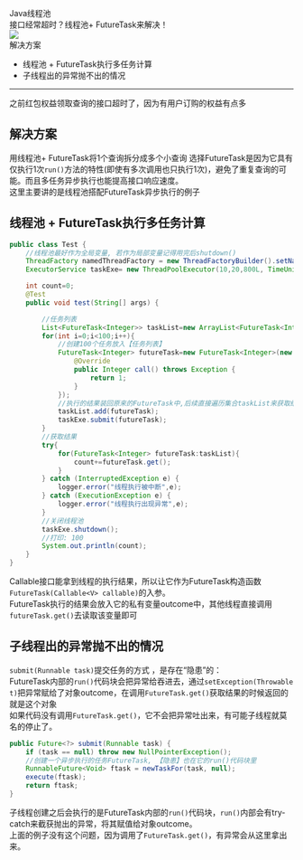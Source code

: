 Java线程池<br />接口经常超时？线程池+ FutureTask来解决！<br />![](https://cdn.nlark.com/yuque/0/2022/png/396745/1653976720994-f9af9168-8272-48e1-af13-0bf2f022cf47.png#clientId=u7e359a15-de41-4&from=paste&id=BooA2&originHeight=504&originWidth=876&originalType=url&ratio=1&rotation=0&showTitle=false&status=done&style=shadow&taskId=ue73eb765-d18f-44d4-8f7e-3ada304055a&title=)<br />解决方案

- 线程池 + FutureTask执行多任务计算
- 子线程出的异常抛不出的情况

---

之前红包权益领取查询的接口超时了，因为有用户订购的权益有点多
<a name="xxtMP"></a>
## **解决方案**
用线程池+ FutureTask将1个查询拆分成多个小查询 选择FutureTask是因为它具有仅执行1次`run()`方法的特性(即使有多次调用也只执行1次)，避免了重复查询的可能。而且多任务异步执行也能提高接口响应速度。<br />这里主要讲的是线程池搭配FutureTask异步执行的例子
<a name="nDBg2"></a>
## **线程池 + FutureTask执行多任务计算**
```java
public class Test {
	//线程池最好作为全局变量, 若作为局部变量记得用完后shutdown()
	ThreadFactory namedThreadFactory = new ThreadFactoryBuilder().setNameFormat("thread-start-runner-%d").build();
	ExecutorService taskExe= new ThreadPoolExecutor(10,20,800L, TimeUnit.MILLISECONDS,new LinkedBlockingQueue<Runnable>(100),namedThreadFactory);

	int count=0;
	@Test
	public void test(String[] args) {

		//任务列表
		List<FutureTask<Integer>> taskList=new ArrayList<FutureTask<Integer>>();
		for(int i=0;i<100;i++){
			//创建100个任务放入【任务列表】
			FutureTask<Integer> futureTask=new FutureTask<Integer>(new Callable<Integer>() {
				@Override
				public Integer call() throws Exception {
					return 1;
				}
			});
			//执行的结果装回原来的FutureTask中,后续直接遍历集合taskList来获取结果即可
			taskList.add(futureTask);
			taskExe.submit(futureTask);
		}
		//获取结果
		try{
			for(FutureTask<Integer> futureTask:taskList){
				count+=futureTask.get();
			}
		} catch (InterruptedException e) {
			logger.error("线程执行被中断",e);
		} catch (ExecutionException e) {
			logger.error("线程执行出现异常",e);
		}
		//关闭线程池
		taskExe.shutdown();
		//打印: 100
		System.out.println(count);
	}
}
```
Callable接口能拿到线程的执行结果，所以让它作为FutureTask构造函数`FutureTask(Callable<V> callable)`的入参。<br />FutureTask执行的结果会放入它的私有变量outcome中，其他线程直接调用`futureTask.get()`去读取该变量即可
<a name="AiywA"></a>
## **子线程出的异常抛不出的情况**
`submit(Runnable task)`提交任务的方式 ，是存在“隐患”的：<br />FutureTask内部的`run()`代码块会把异常给吞进去，通过`setException(Throwable t)`把异常赋给了对象outcome，在调用`FutureTask.get()`获取结果的时候返回的就是这个对象<br />如果代码没有调用`FutureTask.get()`，它不会把异常吐出来，有可能子线程就莫名的停止了。
```java
public Future<?> submit(Runnable task) {
	if (task == null) throw new NullPointerException();
	//创建一个异步执行的任务FutureTask, 【隐患】也在它的run()代码块里
	RunnableFuture<Void> ftask = newTaskFor(task, null);
	execute(ftask);
	return ftask;
}
```
子线程创建之后会执行的是FutureTask内部的`run()`代码块，`run()`内部会有try-catch来截获抛出的异常，将其赋值给对象outcome。<br />上面的例子没有这个问题，因为调用了`FutureTask.get()`，有异常会从这里拿出来。
